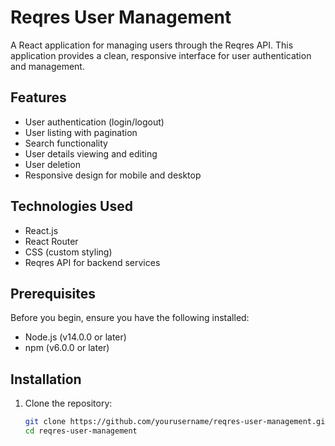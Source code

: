 # Reqres User Management

A React application for managing users through the Reqres API. This application provides a clean, responsive interface for user authentication and management.

## Features

- User authentication (login/logout)
- User listing with pagination
- Search functionality
- User details viewing and editing
- User deletion
- Responsive design for mobile and desktop

## Technologies Used

- React.js
- React Router
- CSS (custom styling)
- Reqres API for backend services

## Prerequisites

Before you begin, ensure you have the following installed:
- Node.js (v14.0.0 or later)
- npm (v6.0.0 or later)

## Installation

1. Clone the repository:
   ```bash
   git clone https://github.com/yourusername/reqres-user-management.git
   cd reqres-user-management
